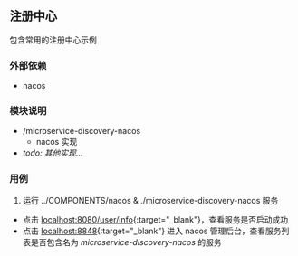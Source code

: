 ## 注册中心
包含常用的注册中心示例

### 外部依赖
* nacos

### 模块说明
* /microservice-discovery-nacos
  * nacos 实现
* *todo: 其他实现...*

### 用例
1. 运行 ../COMPONENTS/nacos & ./microservice-discovery-nacos 服务
  * 点击 [localhost:8080/user/info](http://localhost:8080/user/info){:target="_blank"}，查看服务是否启动成功 
  * 点击 [localhost:8848](http://localhost:8848){:target="_blank"} 进入 nacos 管理后台，查看服务列表是否包含名为 *microservice-discovery-nacos* 的服务
  